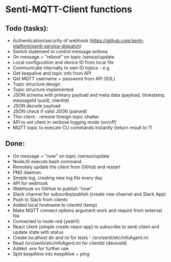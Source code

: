 # Senti-MQTT-Client functions

## Todo (tasks):
- Authentication/security of webhook (https://github.com/senti-platform/senti-service-dispatch)
- Switch statement to control message actions 
- On message = "reboot" on topic /sensor/update
- Local configuration and device ID from local file
- Communicate internally to own ID topics - e.g. 
- Get keepalive and topic info from API
- Get MQTT username + password from API (SSL)
- Topic structure design
- Topic structure implemented
- JSON schema with primary payload and meta data (payload, timestamp, messageId (uuid), clientId)
- JSON decode payload
- JSON check if valid JSON (parsed)
- Thin client - remove foreign topic chatter
- API to set client in verbose logging mode (on/off)
- MQTT topic to execute CLI commands instantly (return result to ?)

## Done:
- On message = "now" on topic /sensor/update
- NodeJS execute bash command
- Remotely update the client from GitHub and restart
- PM2 daemon 
- Simple log, creating new log file every day
- API for webhook
- WebHook on GitHub to publish "now"
- Slack channel for subscribe/publish (create new channel and Slack App)
- Push to Slack from clients
- Added local hostname to clientId (temp)
- Make MQTT connect options argument work and require from external file
- Connected to node-red (yeah!!)
- React client (simple create-react-app) to subscribe to senti client and update state with status
- Create localhost dir and ini for tests - /srv/senti/etc/infoAgent.ini
- Read /srv/senti/etc/infoAgent.ini for clientId (deviceId)
- Added .env for further use
- Split keepAlive into keepAlive + ping
